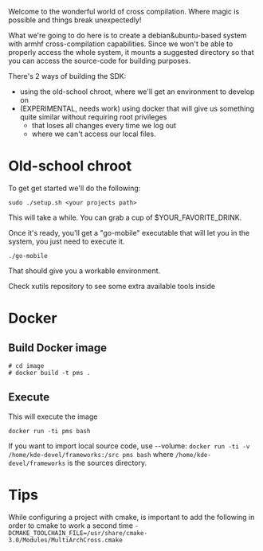 Welcome to the wonderful world of cross compilation. Where magic is possible and things break unexpectedly!

What we're going to do here is to create a debian&ubuntu-based system with armhf cross-compilation capabilities. Since we won't be able to properly access the whole system, it mounts a suggested directory so that you can access the source-code for building purposes.

There's 2 ways of building the SDK:
* using the old-school chroot, where we'll get an environment to develop on
* (EXPERIMENTAL, needs work) using docker that will give us something quite similar without requiring root privileges
    * that loses all changes every time we log out
    * where we can't access our local files.

# Old-school chroot
To get get started we'll do the following:

`sudo ./setup.sh <your projects path>`

This will take a while. You can grab a cup of $YOUR_FAVORITE_DRINK.

Once it's ready, you'll get a "go-mobile" executable that will let you in the system, you just need to execute it.

` ./go-mobile `

That should give you a workable environment.

Check xutils repository to see some extra available tools inside


# Docker
## Build Docker image
```
# cd image
# docker build -t pms .
```

## Execute
This will execute the image
```
docker run -ti pms bash
```

If you want to import local source code, use --volume:
`docker run -ti -v /home/kde-devel/frameworks:/src pms bash` where `/home/kde-devel/frameworks` is the sources directory.

# Tips
While configuring a project with cmake, is important to add
the following in order to cmake to work a second time
`-DCMAKE_TOOLCHAIN_FILE=/usr/share/cmake-3.0/Modules/MultiArchCross.cmake`
